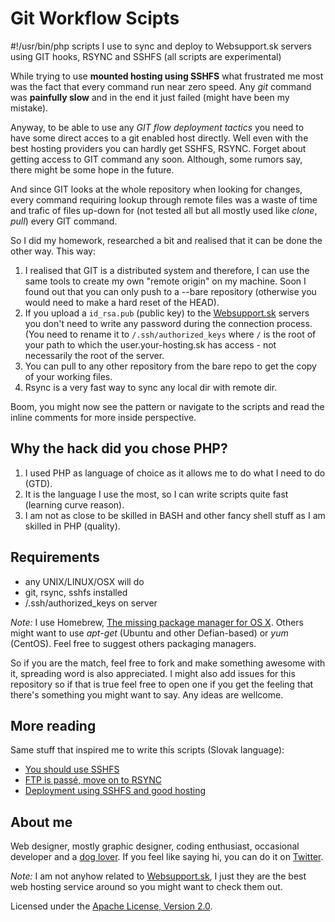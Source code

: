 Git Workflow Scipts
===================

\#!/usr/bin/php scripts I use to sync and deploy to Websupport.sk servers using GIT hooks, RSYNC and 
SSHFS (all scripts are experimental)

While trying to use **mounted hosting using SSHFS** what frustrated me most was the fact that every 
command  run near zero speed. Any *git* command was **painfully slow** and in the end it just failed 
(might have been my mistake).

Anyway, to be able to use any *GIT flow deployment tactics* you need to have some direct acces to a git 
enabled host directly. Well even with the best hosting providers you can hardly get SSHFS, RSYNC. 
Forget about getting access to GIT command any soon. Although, some rumors say, there might be some 
hope in the future.

And since GIT looks at the whole repository when looking for changes, every command requiring lookup 
through remote files was a waste of time and trafic of files up-down for (not tested all but all 
mostly used like *clone*, *pull*) every GIT command.

So I did my homework, researched a bit and realised that it can be done the other way. This way:

1. I realised that GIT is a distributed system and therefore, I can use the same tools to create my own 
   "remote origin" on my machine. Soon I found out that you can only push to a --bare repository 
   (otherwise you would need to make a hard reset of the HEAD).
1. If you upload a `id_rsa.pub` (public key) to the [Websupport.sk](http://www.websupport.sk/) servers 
   you don't need to write any password during the connection process. (You need to rename it to 
   `/.ssh/authorized_keys` where `/` is the root of your path to which the user.your-hosting.sk has 
   access - not necessarily the root of the server.
1. You can pull to any other repository from the bare repo to get the copy of your working files.
1. Rsync is a very fast way to sync any local dir with remote dir.

Boom, you might now see the pattern or navigate to the scripts and read the inline comments for 
more inside perspective.

Why the hack did you chose PHP?
-------------------------------

1. I used PHP as language of choice as it allows me to do what I need to do (GTD).
1. It is the language I use the most, so I can write scripts quite fast (learning curve reason).
1. I am not as close to be skilled in BASH and other fancy shell stuff as I am skilled in PHP (quality).

Requirements
------------

- any UNIX/LINUX/OSX will do
- git, rsync, sshfs installed
- /.ssh/authorized_keys on server

*Note:* I use Homebrew, [The missing package manager for OS X](http://mxcl.github.com/homebrew/).
Others might want to use *apt-get* (Ubuntu and other Defian-based) or *yum* (CentOS).
Feel free to suggest others packaging managers.

So if you are the match, feel free to fork and make something awesome with it, spreading word is also 
appreciated. I might also add issues for this repository so if that is true feel free to open one if 
you get the feeling that there's something you might want to say. Any ideas are wellcome.

More reading
------------

Same stuff that inspired me to write this scripts (Slovak language):

- [You should use SSHFS](http://blog.websupport.sk/2012/11/pouzivate-sshfs-mali-by-ste/)
- [FTP is passé, move on to RSYNC](http://blog.websupport.sk/2012/09/ftp-je-pase-prejdite-na-rsync/)
- [Deployment using SSHFS and good hosting](http://blog.ujovlado.sk/clanky/jednoduchy-deployment-s-pomocou-sshfs-a-dobreho-hostingu)

About me
--------

Web designer, mostly graphic designer, coding enthusiast, occasional developer and a [dog lover](http://instagram.com/martin_adamko).
If you feel like saying hi, you can do it on [Twitter](http://twitter.com/martin_adamko).

*Note:* I am not anyhow related to [Websupport.sk](http://www.websupport.sk/), I just they are the best 
web hosting service around so you might want to check them out.

Licensed under the [Apache License, Version 2.0](http://www.apache.org/licenses/LICENSE-2.0).

